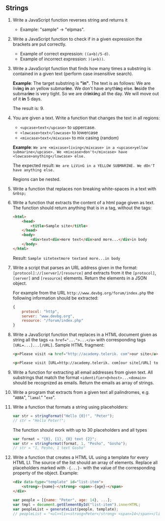 ## Strings

1. Write a JavaScript function reverses string and returns it
    * Example: "sample" -> "elpmas".
2. Write a JavaScript function to check if in a given expression the brackets are put correctly.
    * Example of correct expression: `((a+b)/5-d)`.
    * Example of incorrect expression: `)(a+b))`.
3. Write a JavaScript function that finds how many times a substring is contained in a given text (perform case insensitive search).

    **Example**: The target substring is **"in"**. The text is as follows: We are liv<b>in</b>g **in** an yellow submar<b>in</b>e. We don't have anyth<b>in</b>g else. **In**side the submar<b>in</b>e is very tight. So we are dr<b>in</b>k<b>in</b>g all the day. We will move out of it **in** 5 days.

    The result is: 9.
4. You are given a text. Write a function that changes the text in all regions:
    * `<upcase>text</upcase>` to uppercase.
    * `<lowcase>text</lowcase>` to lowercase
    * `<mixcase>text</mixcase>` to mix casing (random)
    
    **Example**: `We are <mixcase>living</mixcase> in a <upcase>yellow submarine</upcase>. We <mixcase>don't</mixcase> have <lowcase>anything</lowcase> else.`
    
    The expected result: `We are LiVinG in a YELLOW SUBMARINE. We dOn'T have anything else.`

    Regions can be nested.
5. Write a function that replaces non breaking white-spaces in a text with `&nbsp;`
6. Write a function that extracts the content of a html page given as text. The function should return anything that is in a tag, without the tags:

    ```html
    <html>
        <head>
            <title>Sample site</title>
        </head>
        <body>
            <div>text<div>more text</div>and more...</div>in body
        </body>
    </html>
    ```

    Result: `Sample sitetextmore textand more...in body`

7. Write a script that parses an URL address given in the format: `[protocol]://[server]/[resource]` and extracts from it the `[protocol]`, `[server]` and `[resource]` elements. Return the elements in a JSON object.

    For example from the URL `http://www.devbg.org/forum/index.php` the following information should be extracted:
    
    ```js
    {
        protocol: "http",
        server: "www.devbg.org",
        resource: "/forum/index.php"
    }
    ```

8. Write a JavaScript function that replaces in a HTML document given as string all the tags `<a href="...">...</a>` with corresponding tags `[URL=...]...[/URL]`. Sample HTML fragment:

    ```html
    <p>Please visit <a href="http://academy.telerik. com">our site</a> to choose a training course. Also visit <a href="www.devbg.org">our forum</a> to discuss the courses.</p>
    ```

    ```html
    <p>Please visit [URL=http://academy.telerik. com]our site[/URL] to choose a training course. Also visit [URL=www.devbg.org]our forum[/URL] to discuss the courses.</p>
    ```

9. Write a function for extracting all email addresses from given text. All substrings that match the format `<identifier>@<host>...<domain>` should be recognized as emails. Return the emails as array of strings.
10. Write a program that extracts from a given text all palindromes, e.g. "`ABBA`", "`lamal`" "`exe`".

11. Write a function that formats a string using placeholders:

    ```js
    var str = stringFormat("Hello {0}!", "Peter");
    // str = "Hello Peter!";
    ```

    The function should work with up to 30 placeholders and all types

    ```js
    var format = "{0}, {1}, {0} text {2}";
    var str = stringFormat(format, 1, "Pesho", "Gosho");
    // str = "1, Pesho, 1 text Gosho"
    ```

12. Write a function that creates a HTML UL using a template for every HTML LI. The source of the list should an array of elements. Replace all placeholders marked with `-{...}-` with the value of the corresponding property of the object. Example: 

    ```html
    <div data-type="template" id="list-item">
        <strong>-{name}-</strong> <span>-{age}-</span>
    </div>
    ```

    ```js
    var people = [{name: "Peter", age: 14}, ...];
    var tmpl = document.getElementById("list-item").innerHTML;
    var peopleList = generateList(people, template);
    // peopleList = "<ul><li><strong>Peter</strong> <span>14</span></li><li>...</li>...</ul>"
    ```
